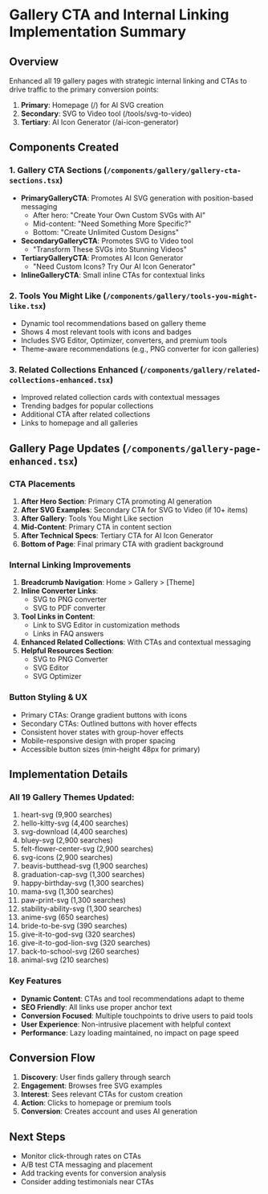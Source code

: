 # Gallery CTA and Internal Linking Implementation Summary

## Overview
Enhanced all 19 gallery pages with strategic internal linking and CTAs to drive traffic to the primary conversion points:
1. **Primary**: Homepage (/) for AI SVG creation
2. **Secondary**: SVG to Video tool (/tools/svg-to-video) 
3. **Tertiary**: AI Icon Generator (/ai-icon-generator)

## Components Created

### 1. Gallery CTA Sections (`/components/gallery/gallery-cta-sections.tsx`)
- **PrimaryGalleryCTA**: Promotes AI SVG generation with position-based messaging
  - After hero: "Create Your Own Custom SVGs with AI"
  - Mid-content: "Need Something More Specific?"
  - Bottom: "Create Unlimited Custom Designs"
- **SecondaryGalleryCTA**: Promotes SVG to Video tool
  - "Transform These SVGs into Stunning Videos"
- **TertiaryGalleryCTA**: Promotes AI Icon Generator
  - "Need Custom Icons? Try Our AI Icon Generator"
- **InlineGalleryCTA**: Small inline CTAs for contextual links

### 2. Tools You Might Like (`/components/gallery/tools-you-might-like.tsx`)
- Dynamic tool recommendations based on gallery theme
- Shows 4 most relevant tools with icons and badges
- Includes SVG Editor, Optimizer, converters, and premium tools
- Theme-aware recommendations (e.g., PNG converter for icon galleries)

### 3. Related Collections Enhanced (`/components/gallery/related-collections-enhanced.tsx`)
- Improved related collection cards with contextual messages
- Trending badges for popular collections
- Additional CTA after related collections
- Links to homepage and all galleries

## Gallery Page Updates (`/components/gallery-page-enhanced.tsx`)

### CTA Placements
1. **After Hero Section**: Primary CTA promoting AI generation
2. **After SVG Examples**: Secondary CTA for SVG to Video (if 10+ items)
3. **After Gallery**: Tools You Might Like section
4. **Mid-Content**: Primary CTA in content section
5. **After Technical Specs**: Tertiary CTA for AI Icon Generator
6. **Bottom of Page**: Final primary CTA with gradient background

### Internal Linking Improvements
1. **Breadcrumb Navigation**: Home > Gallery > [Theme]
2. **Inline Converter Links**: 
   - SVG to PNG converter
   - SVG to PDF converter
3. **Tool Links in Content**:
   - Link to SVG Editor in customization methods
   - Links in FAQ answers
4. **Enhanced Related Collections**: With CTAs and contextual messaging
5. **Helpful Resources Section**: 
   - SVG to PNG Converter
   - SVG Editor
   - SVG Optimizer

### Button Styling & UX
- Primary CTAs: Orange gradient buttons with icons
- Secondary CTAs: Outlined buttons with hover effects
- Consistent hover states with group-hover effects
- Mobile-responsive design with proper spacing
- Accessible button sizes (min-height 48px for primary)

## Implementation Details

### All 19 Gallery Themes Updated:
1. heart-svg (9,900 searches)
2. hello-kitty-svg (4,400 searches)
3. svg-download (4,400 searches)
4. bluey-svg (2,900 searches)
5. felt-flower-center-svg (2,900 searches)
6. svg-icons (2,900 searches)
7. beavis-butthead-svg (1,900 searches)
8. graduation-cap-svg (1,300 searches)
9. happy-birthday-svg (1,300 searches)
10. mama-svg (1,300 searches)
11. paw-print-svg (1,300 searches)
12. stability-ability-svg (1,300 searches)
13. anime-svg (650 searches)
14. bride-to-be-svg (390 searches)
15. give-it-to-god-svg (320 searches)
16. give-it-to-god-lion-svg (320 searches)
17. back-to-school-svg (260 searches)
18. animal-svg (210 searches)

### Key Features
- **Dynamic Content**: CTAs and tool recommendations adapt to theme
- **SEO Friendly**: All links use proper anchor text
- **Conversion Focused**: Multiple touchpoints to drive users to paid tools
- **User Experience**: Non-intrusive placement with helpful context
- **Performance**: Lazy loading maintained, no impact on page speed

## Conversion Flow

1. **Discovery**: User finds gallery through search
2. **Engagement**: Browses free SVG examples
3. **Interest**: Sees relevant CTAs for custom creation
4. **Action**: Clicks to homepage or premium tools
5. **Conversion**: Creates account and uses AI generation

## Next Steps
- Monitor click-through rates on CTAs
- A/B test CTA messaging and placement
- Add tracking events for conversion analysis
- Consider adding testimonials near CTAs